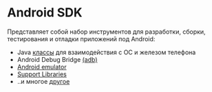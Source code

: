 <!-- .slide:    class="center-horizontal" -->

# Android SDK

Представляет собой набор инструментов для разработки, сборки, тестирования и отладки приложений под Android:
- Java [классы](https://developer.android.com/reference/classes) для взаимодействия с ОС и железом телефона
- Android Debug Bridge [(adb)](https://developer.android.com/studio/command-line/adb)
- [Android emulator](https://developer.android.com/studio/run/emulator)
- [Support Libraries](https://developer.android.com/topic/libraries/support-library/packages.html)
- ..и многое [другое](https://developer.android.com/studio/command-line/)
